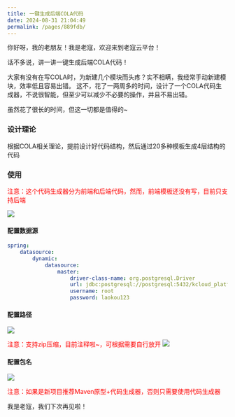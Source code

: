 ```yaml
---
title: 一键生成后端COLA代码
date: 2024-08-31 21:04:49
permalink: /pages/889fdb/
---
```


你好呀，我的老朋友！我是老寇，欢迎来到老寇云平台！

话不多说，讲一讲一键生成后端COLA代码！

大家有没有在写COLA时，为新建几个模块而头疼？实不相瞒，我经常手动新建模块，效率低且容易出错。
这不，花了一两周多的时间，设计了一个COLA代码生成器，不说很智能，但至少可以减少不必要的操作，并且不易出错。

虽然花了很长的时间，但这一切都是值得的~

### 设计理论

根据COLA相关理论，提前设计好代码结构，然后通过20多种模板生成4层结构的代码

### 使用

<font color="red"> 注意：这个代码生成器分为前端和后端代码，然而，前端模板还没有写，目前只支持后端</font>

<img src="/img/一键生成后端COLA代码/img.png"/>

#### 配置数据源

```yaml
spring:
	datasource:
		dynamic:
			datasource:
				master:
					driver-class-name: org.postgresql.Driver
					url: jdbc:postgresql://postgresql:5432/kcloud_platform?tcpKeepAlive=true&reWriteBatchedInserts=true&stringtype=unspecified&ApplicationName=laokou-nacos&useSSL=false
					username: root
					password: laokou123
```

#### 配置路径

<img src="/img/一键生成后端COLA代码/img_1.png"/>

<font color="red">注意：支持zip压缩，目前注释啦~，可根据需要自行放开</font>
<img src="/img/一键生成后端COLA代码/img_2.png"/>

#### 配置包名

<img src="/img/一键生成后端COLA代码/img_3.png"/>

<font color="red">注意：如果是新项目推荐Maven原型+代码生成器，否则只需要使用代码生成器</font>

我是老寇，我们下次再见啦！

